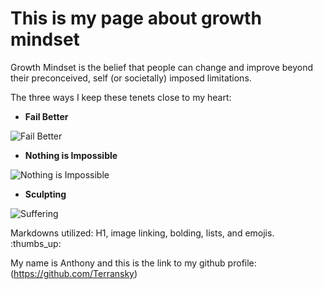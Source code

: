 # This is my page about growth mindset

Growth Mindset is the belief that people can change and improve beyond their preconceived, self (or societally) imposed limitations.

The three ways I keep these tenets close to my heart:

* **Fail Better**

![Fail Better](https://www.goethe.de/resources/files/jpg930/14174693406_9fd1e3e60f_o-formatkey-jpg-w320m.jpg)

* **Nothing is Impossible**

![Nothing is Impossible](https://memegenerator.net/img/instances/65604970/nothing-is-impossible-if-you-just-dooooo-it.jpg)

* **Sculpting**

![Suffering](https://images.gr-assets.com/quotes/1424559768p8/158868.jpg)


Markdowns utilized: H1, image linking, bolding, lists, and emojis. :thumbs_up:


My name is Anthony and this is the link to my github profile: (https://github.com/Terransky)


